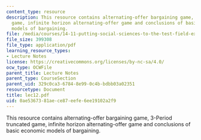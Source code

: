 ```yaml
---
content_type: resource
description: This resource contains alternating-offer bargaining game, 3-Period truncated
  game, infinite horizon alternating-offer game and conclusions of basic economic
  models of bargaining.
file: /media/courses/14-11-putting-social-sciences-to-the-test-field-experiments-in-economics-spring-2006/0ae5367381aece87eefe6ee19102a2f9_lec12.pdf
file_size: 399308
file_type: application/pdf
learning_resource_types:
- Lecture Notes
license: https://creativecommons.org/licenses/by-nc-sa/4.0/
ocw_type: OCWFile
parent_title: Lecture Notes
parent_type: CourseSection
parent_uid: 329c0ca3-6784-8e99-0c4b-bdbb03a02351
resourcetype: Document
title: lec12.pdf
uid: 0ae53673-81ae-ce87-eefe-6ee19102a2f9
---
```

This resource contains alternating-offer bargaining game, 3-Period truncated game, infinite horizon alternating-offer game and conclusions of basic economic models of bargaining.